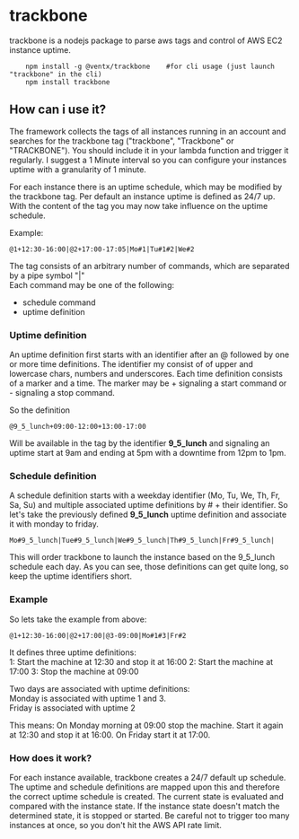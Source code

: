 # trackbone
trackbone is a nodejs package to parse aws tags and control of AWS EC2 instance uptime.

```
    npm install -g @ventx/trackbone    #for cli usage (just launch "trackbone" in the cli)
    npm install trackbone
```

## How can i use it?
The framework collects the tags of all instances running in an account and searches for the trackbone
tag ("trackbone", "Trackbone" or "TRACKBONE"). You should include it in your lambda function and trigger it regularly.
I suggest a 1 Minute interval so you can configure your instances uptime with a granularity of 1 minute.

For each instance there is an uptime schedule, which may be modified by the trackbone tag. 
Per default an instance uptime is defined as 24/7 up. With the content of the tag you may 
now take influence on the uptime schedule.  

Example:
```
@1+12:30-16:00|@2+17:00-17:05|Mo#1|Tu#1#2|We#2
```
The tag consists of an arbitrary number of commands, which are separated by a pipe symbol "|"  
Each command may be one of the following:
- schedule command
- uptime definition

### Uptime definition
An uptime definition first starts with an identifier after an @ followed by one or more time 
definitions. The identifier my consist of of upper and lowercase chars, numbers and underscores. 
Each time definition consists of a marker and a time. The marker may be + signaling
a start command or - signaling a stop command.

So the definition
```
@9_5_lunch+09:00-12:00+13:00-17:00
```
Will be available in the tag by the identifier **9_5_lunch** and signaling an uptime start at
9am and ending at 5pm with a downtime from 12pm to 1pm.  

### Schedule definition
A schedule definition starts with a weekday identifier (Mo, Tu, We, Th, Fr, Sa, Su) and 
multiple associated uptime definitions by 
\# + their identifier.
So let's take the previously defined **9_5_lunch** uptime definition and associate it with monday to friday.
```
Mo#9_5_lunch|Tue#9_5_lunch|We#9_5_lunch|Th#9_5_lunch|Fr#9_5_lunch|

```
This will order trackbone to launch the instance based on the 9_5_lunch schedule each day.
As you can see, those definitions can get quite long, so keep the uptime identifiers short.

### Example
So lets take the example from above:
```
@1+12:30-16:00|@2+17:00|@3-09:00|Mo#1#3|Fr#2
```
It defines three uptime definitions:  
1: Start the machine at 12:30 and stop it at 16:00
2: Start the machine at 17:00
3: Stop the machine at 09:00

Two days are associated with uptime definitions:  
Monday is associated with uptime 1 and 3.  
Friday is associated with uptime 2  

This means:
On Monday morning at 09:00 stop the machine. Start it again at 12:30 and stop it at 16:00. 
On Friday start it at 17:00.

### How does it work?
For each instance available, trackbone creates a 24/7 default up schedule. The uptime and 
schedule definitions are mapped upon this and therefore the correct uptime schedule is created.
The current state is evaluated and compared with the instance state. If the instance state doesn't
match the determined state, it is stopped or started. Be careful not to trigger too many instances
at once, so you don't hit the AWS API rate limit.  